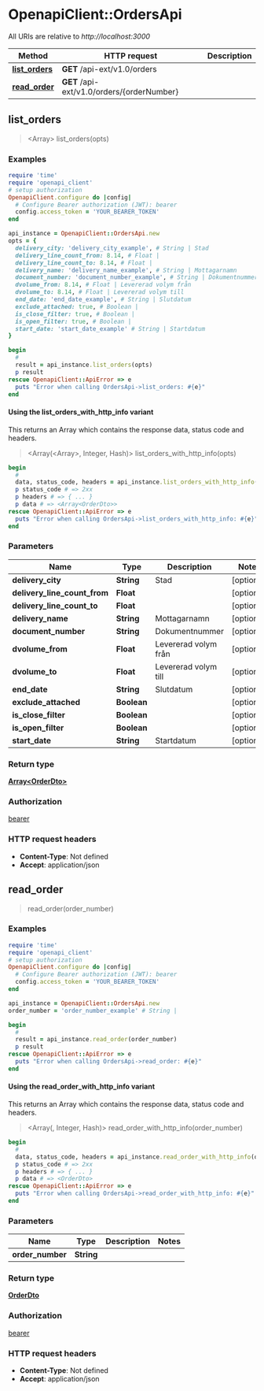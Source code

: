# OpenapiClient::OrdersApi

All URIs are relative to *http://localhost:3000*

| Method | HTTP request | Description |
| ------ | ------------ | ----------- |
| [**list_orders**](OrdersApi.md#list_orders) | **GET** /api-ext/v1.0/orders |  |
| [**read_order**](OrdersApi.md#read_order) | **GET** /api-ext/v1.0/orders/{orderNumber} |  |


## list_orders

> <Array<OrderDto>> list_orders(opts)



### Examples

```ruby
require 'time'
require 'openapi_client'
# setup authorization
OpenapiClient.configure do |config|
  # Configure Bearer authorization (JWT): bearer
  config.access_token = 'YOUR_BEARER_TOKEN'
end

api_instance = OpenapiClient::OrdersApi.new
opts = {
  delivery_city: 'delivery_city_example', # String | Stad
  delivery_line_count_from: 8.14, # Float | 
  delivery_line_count_to: 8.14, # Float | 
  delivery_name: 'delivery_name_example', # String | Mottagarnamn
  document_number: 'document_number_example', # String | Dokumentnummer
  dvolume_from: 8.14, # Float | Levererad volym från
  dvolume_to: 8.14, # Float | Levererad volym till
  end_date: 'end_date_example', # String | Slutdatum
  exclude_attached: true, # Boolean | 
  is_close_filter: true, # Boolean | 
  is_open_filter: true, # Boolean | 
  start_date: 'start_date_example' # String | Startdatum
}

begin
  # 
  result = api_instance.list_orders(opts)
  p result
rescue OpenapiClient::ApiError => e
  puts "Error when calling OrdersApi->list_orders: #{e}"
end
```

#### Using the list_orders_with_http_info variant

This returns an Array which contains the response data, status code and headers.

> <Array(<Array<OrderDto>>, Integer, Hash)> list_orders_with_http_info(opts)

```ruby
begin
  # 
  data, status_code, headers = api_instance.list_orders_with_http_info(opts)
  p status_code # => 2xx
  p headers # => { ... }
  p data # => <Array<OrderDto>>
rescue OpenapiClient::ApiError => e
  puts "Error when calling OrdersApi->list_orders_with_http_info: #{e}"
end
```

### Parameters

| Name | Type | Description | Notes |
| ---- | ---- | ----------- | ----- |
| **delivery_city** | **String** | Stad | [optional] |
| **delivery_line_count_from** | **Float** |  | [optional] |
| **delivery_line_count_to** | **Float** |  | [optional] |
| **delivery_name** | **String** | Mottagarnamn | [optional] |
| **document_number** | **String** | Dokumentnummer | [optional] |
| **dvolume_from** | **Float** | Levererad volym från | [optional] |
| **dvolume_to** | **Float** | Levererad volym till | [optional] |
| **end_date** | **String** | Slutdatum | [optional] |
| **exclude_attached** | **Boolean** |  | [optional] |
| **is_close_filter** | **Boolean** |  | [optional] |
| **is_open_filter** | **Boolean** |  | [optional] |
| **start_date** | **String** | Startdatum | [optional] |

### Return type

[**Array&lt;OrderDto&gt;**](OrderDto.md)

### Authorization

[bearer](../README.md#bearer)

### HTTP request headers

- **Content-Type**: Not defined
- **Accept**: application/json


## read_order

> <OrderDto> read_order(order_number)



### Examples

```ruby
require 'time'
require 'openapi_client'
# setup authorization
OpenapiClient.configure do |config|
  # Configure Bearer authorization (JWT): bearer
  config.access_token = 'YOUR_BEARER_TOKEN'
end

api_instance = OpenapiClient::OrdersApi.new
order_number = 'order_number_example' # String | 

begin
  # 
  result = api_instance.read_order(order_number)
  p result
rescue OpenapiClient::ApiError => e
  puts "Error when calling OrdersApi->read_order: #{e}"
end
```

#### Using the read_order_with_http_info variant

This returns an Array which contains the response data, status code and headers.

> <Array(<OrderDto>, Integer, Hash)> read_order_with_http_info(order_number)

```ruby
begin
  # 
  data, status_code, headers = api_instance.read_order_with_http_info(order_number)
  p status_code # => 2xx
  p headers # => { ... }
  p data # => <OrderDto>
rescue OpenapiClient::ApiError => e
  puts "Error when calling OrdersApi->read_order_with_http_info: #{e}"
end
```

### Parameters

| Name | Type | Description | Notes |
| ---- | ---- | ----------- | ----- |
| **order_number** | **String** |  |  |

### Return type

[**OrderDto**](OrderDto.md)

### Authorization

[bearer](../README.md#bearer)

### HTTP request headers

- **Content-Type**: Not defined
- **Accept**: application/json

